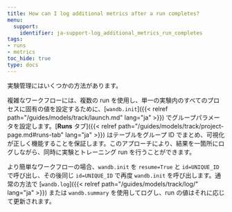 ```yaml
---
title: How can I log additional metrics after a run completes?
menu:
  support:
    identifier: ja-support-log_additional_metrics_run_completes
tags:
- runs
- metrics
toc_hide: true
type: docs
---
```


実験管理にはいくつかの方法があります。

複雑なワークフローには、複数の run を使用し、単一の実験内のすべてのプロセスに固有の値を設定するために、[`wandb.init`]({{< relref path="/guides/models/track/launch.md" lang="ja" >}}) でグループパラメータを設定します。[**Runs** タブ]({{< relref path="/guides/models/track/project-page.md#runs-tab" lang="ja" >}}) はテーブルをグループ ID でまとめ、可視化が正しく機能することを保証します。このアプローチにより、結果を一箇所にログしながら、同時に実験とトレーニング run を行うことができます。

より簡単なワークフローの場合、`wandb.init` を `resume=True` と `id=UNIQUE_ID` で呼び出し、その後同じ `id=UNIQUE_ID` で再度 `wandb.init` を呼び出します。通常の方法で [`wandb.log`]({{< relref path="/guides/models/track/log/" lang="ja" >}}) または `wandb.summary` を使用してログし、run の値はそれに応じて更新されます。